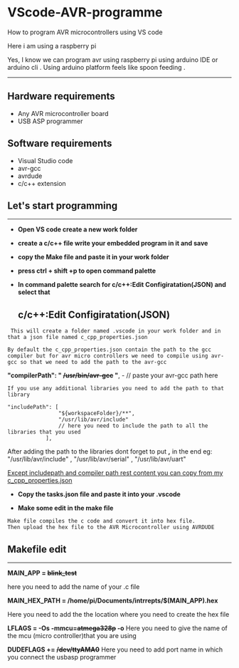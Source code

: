 # VScode-AVR-programme


 How to program AVR microcontrollers using VS code 

 Here i am using a raspberry pi

Yes, I know we can program avr using raspberry pi using arduino IDE or arduino cli . Using arduino platform feels like spoon feeding .  


------------

**Hardware requirements**
----
- Any AVR microcontroller board
- USB ASP programmer

**Software requirements**
---

- Visual Studio code
- avr-gcc
- avrdude
- c/c++ extension

##  **Let's start programming** 
------ 

- **Open VS code create a new work folder**

- **create a c/c++ file write your embedded program in it and save**

- **copy the Make file and paste it in your work folder**

- **press ctrl + shift +p to open command palette**

- **In command palette search for c/c++:Edit Configiratation(JSON) and select that** 

    ## **c/c++:Edit Configiratation(JSON)**

~~~
 This will create a folder named .vscode in your work folder and in that a json file named c_cpp_properties.json 
 
By default the c_cpp_properties.json contain the path to the gcc compiler but for avr micro controllers we need to compile using avr-gcc so that we need to add the path to the avr-gcc 

~~~


**"compilerPath": " **~~/usr/bin/avr-gcc~~** "**, - // paste your avr-gcc path here 

```
If you use any additional libraries you need to add the path to that library 
```
```
"includePath": [
                "${workspaceFolder}/**",
                "/usr/lib/avr/include"
                // here you need to include the path to all the libraries that you used 
            ],
```
After adding the path to the libraries dont forget to put  **,**  in the end eg: "/usr/lib/avr/include" , "/usr/lib/avr/serial" , "/usr/lib/avr/uart"

<u> Except includepath and compiler path rest content you can copy from my c_cpp_properties.json </u>

- **Copy the tasks.json file and paste it into your .vscode**

- **Make some edit in the make file**

``` 
Make file compiles the c code and convert it into hex file.
Then upload the hex file to the AVR Microcontroller using AVRDUDE 

```
## **Makefile edit**

-----------



**MAIN_APP = ~~blink_test~~**  

 here you need to add the name of your .c file

**MAIN_HEX_PATH = /home/pi/Documents/intrrepts/$(MAIN_APP).hex** 
 
Here you need to add the the location where you need to create the hex file

**LFLAGS = -Os -mmcu=~~atmega328p~~ -o** 
 Here you need to give the name of the mcu (micro controller)that you are using

**DUDEFLAGS += ~~/dev/ttyAMA0~~** 
Here you need to add port name in which you connect the usbasp programmer
